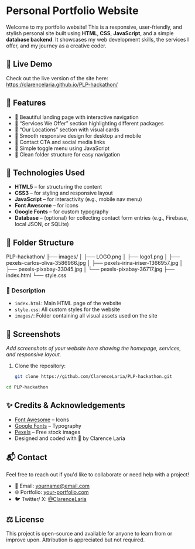# Personal Portfolio Website

Welcome to my portfolio website! This is a responsive, user-friendly, and stylish personal site built using **HTML**, **CSS**, **JavaScript**, and a simple **database backend**. It showcases my web development skills, the services I offer, and my journey as a creative coder.

## 🚀 Live Demo

Check out the live version of the site here: https://clarencelaria.github.io/PLP-hackathon/

## 📌 Features

- 🔹 Beautiful landing page with interactive navigation
- 🔹 “Services We Offer” section highlighting different packages
- 🔹 “Our Locations” section with visual cards
- 🔹 Smooth responsive design for desktop and mobile
- 🔹 Contact CTA and social media links
- 🔹 Simple toggle menu using JavaScript
- 🔹 Clean folder structure for easy navigation

## 🧰 Technologies Used

- **HTML5** – for structuring the content
- **CSS3** – for styling and responsive layout
- **JavaScript** – for interactivity (e.g., mobile nav menu)
- **Font Awesome** – for icons
- **Google Fonts** – for custom typography
- **Database** – (optional) for collecting contact form entries (e.g., Firebase, local JSON, or SQLite)

## 📁 Folder Structure

PLP-hackathon/ ├── images/ │ ├── LOGO.png │ ├── logo1.png │ ├── pexels-carlos-oliva-3586966.jpg │ ├── pexels-irina-iriser-1366957.jpg │ ├── pexels-pixabay-33045.jpg │ └── pexels-pixabay-36717.jpg ├── index.html └── style.css

### 📄 Description

- `index.html`: Main HTML page of the website
- `style.css`: All custom styles for the website
- `images/`: Folder containing all visual assets used on the site


## 📸 Screenshots

_Add screenshots of your website here showing the homepage, services, and responsive layout._

1. Clone the repository:
   ```bash
   git clone https://github.com/ClarenceLaria/PLP-hackathon.git
   ```
   
```bash
cd PLP-hackathon
```

## ✨ Credits & Acknowledgements

- [Font Awesome](https://fontawesome.com) – Icons  
- [Google Fonts](https://fonts.google.com) – Typography  
- [Pexels](https://pexels.com) – Free stock images  
- Designed and coded with 💙 by Clarence Laria

## 📬 Contact

Feel free to reach out if you'd like to collaborate or need help with a project!

- 📧 Email: yourname@email.com
- 🌐 Portfolio: [your-portfolio.com](https://your-portfolio.com)
- 🐦 Twitter/ X: [@ClarenceLaria](https://x.com/ClarenceLaria)

## ⚖️ License

This project is open-source and available for anyone to learn from or improve upon. Attribution is appreciated but not required.

